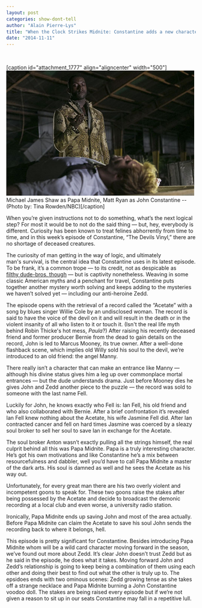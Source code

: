 ```yaml
---
layout: post
categories: show-dont-tell
author: "Alain Pierre-Lys"
title: "When the Clock Strikes Midnite: Constantine adds a new character."
date: "2014-11-11"
---
```


 

\[caption id="attachment\_1777" align="aligncenter" width="500"\][![Michael James Shaw as Papa Midnite, Matt Ryan as John Constantine -- (Photo by: Tina Rowden/NBC)](images/ConstantineEp3.jpg)](http://www.thehighscreen.com/wp-content/uploads/2014/11/ConstantineEp3.jpg) Michael James Shaw as Papa Midnite, Matt Ryan as John Constantine -- (Photo by: Tina Rowden/NBC)\[/caption\]

When you’re given instructions not to do something, what’s the next logical step? For most it would be to not do the said thing — but, hey, everybody is different. Curiosity has been known to treat felines abhorrently from time to time, and in this week’s episode of Constantine, “The Devils Vinyl,” there are no shortage of deceased creatures.

The curiosity of man getting in the way of logic, and ultimately man's survival, is the central idea that Constantine uses in its latest episode. To be frank, it’s a common trope — to its credit, not as despicable as [filthy dude-bros, though](http://grantland.com/hollywood-prospectus/tv-pet-peeves-the-distinguished-gentlemen-filthy-dude-bros-and-wise-animals-that-drive-us-nuts/) — but is captivity nonetheless. Weaving in some classic American myths and a penchant for travel, Constantine puts together another mystery worth solving and keeps adding to the mysteries we haven’t solved yet — including our anti-heroine Zedd.

The episode opens with the retrieval of a record called the “Acetate” with a song by blues singer Willie Cole by an undisclosed woman. The record is said to have the voice of the devil on it and will result in the death or in the violent insanity of all who listen to it or touch it. (Isn't the real life myth behind Robin Thicke's hot mess, _Paula_?) After raising his recently deceased friend and former producer Bernie from the dead to gain details on the record, John is led to Marcus Mooney, its true owner. After a well-done flashback scene, which implies old Willy sold his soul to the devil, we’re introduced to an old friend: the angel Manny.

There really isn’t a character that can make an entrance like Manny — although his divine status gives him a leg up over commonplace mortal entrances — but the dude understands drama. Just before Mooney dies he gives John and Zedd another piece to the puzzle — the record was sold to someone with the last name Fell.

Luckily for John, he knows exactly who Fell is: Ian Fell, his old friend and who also collaborated with Bernie. After a brief confrontation it’s revealed Ian Fell knew nothing about the Acetate, his wife Jasmine Fell did. After Ian contracted cancer and fell on hard times Jasmine was coerced by a sleazy soul broker to sell her soul to save Ian in exchange for the Acetate.

The soul broker Anton wasn’t exactly pulling all the strings himself, the real culprit behind all this was Papa Midnite. Papa is a truly interesting character. He’s got his own motivations and like Constantine he’s a mix between resourcefulness and dabbler, well you’d have to call Papa Midnite a master of the dark arts. His soul is damned as well and he sees the Acetate as his way out.

Unfortunately, for every great man there are his two overly violent and incompetent goons to speak for. These two goons raise the stakes after being possessed by the Acetate and decide to broadcast the demonic recording at a local club and even worse, a university radio station.

Ironically, Papa Midnite ends up saving John and most of the area actually. Before Papa Midnite can claim the Acetate to save his soul John sends the recording back to where it belongs, hell.

This episode is pretty significant for Constantine. Besides introducing Papa Midnite whom will be a wild card character moving forward in the season, we’ve found out more about Zedd. It’s clear John doesn’t trust Zedd but as he said in the episode, he does what it takes. Moving forward John and Zedd’s relationship is going to keep being a combination of them using each other and doing their best to find out what the other is truly up to. The epsidoes ends with two ominous scenes: Zedd growing tense as she takes off a strange necklace and Papa Midnite burning a John Constantine voodoo doll. The stakes are being raised every episode but if we’re not given a reason to sit up in our seats Constantine may fall in a repetitive lull.

